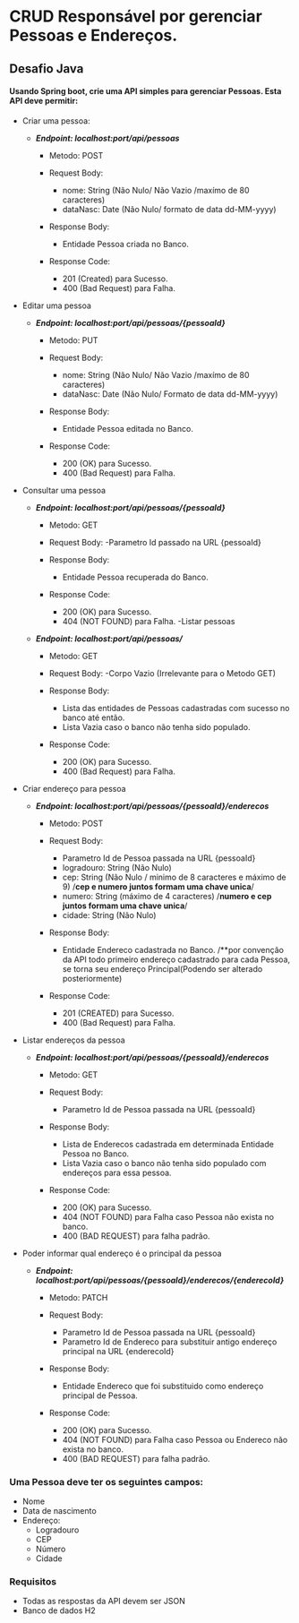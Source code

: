# CRUD Responsável por gerenciar Pessoas e Endereços.


## Desafio Java

#### Usando Spring boot, crie uma API simples para gerenciar Pessoas. Esta API deve permitir:
- Criar uma pessoa:
  - ***Endpoint: localhost:port/api/pessoas*** 
    
    - Metodo: POST
    
    - Request Body: 
        - nome: String (Não Nulo/ Não Vazio /maxímo de 80 caracteres)
        - dataNasc: Date (Não Nulo/ formato de data dd-MM-yyyy)
    - Response Body:
        - Entidade Pessoa criada no Banco. 
    - Response Code:
        - 201 (Created) para Sucesso.
        - 400 (Bad Request) para Falha.
- Editar uma pessoa
  - ***Endpoint: localhost:port/api/pessoas/{pessoaId}***
    
    - Metodo: PUT
    
    - Request Body: 
        - nome: String (Não Nulo/ Não Vazio /maxímo de 80 caracteres)
        - dataNasc: Date (Não Nulo/ Formato de data dd-MM-yyyy)
    - Response Body:
        - Entidade Pessoa editada no Banco. 
    - Response Code:
        - 200 (OK) para Sucesso.
        - 400 (Bad Request) para Falha.
- Consultar uma pessoa
  - ***Endpoint: localhost:port/api/pessoas/{pessoaId}***
    
    - Metodo: GET
    
    - Request Body: 
        -Parametro Id passado na URL {pessoaId}
    - Response Body:
        - Entidade Pessoa recuperada do Banco. 
    - Response Code:
        - 200 (OK) para Sucesso.
        - 404 (NOT FOUND) para Falha.
-Listar pessoas
  - ***Endpoint: localhost:port/api/pessoas/***
    
    - Metodo: GET
    
    - Request Body: 
        -Corpo Vazio (Irrelevante para o Metodo GET) 
    - Response Body:
        - Lista das entidades de Pessoas cadastradas com sucesso no banco até então.
        - Lista Vazia caso o banco não tenha sido populado.
    - Response Code:
        - 200 (OK) para Sucesso.
        - 400 (Bad Request) para Falha.
- Criar endereço para pessoa
  - ***Endpoint: localhost:port/api/pessoas/{pessoaId}/enderecos***
    
    - Metodo: POST
    
    - Request Body: 
        - Parametro Id de Pessoa passada na URL {pessoaId}
        - logradouro: String (Não Nulo) 
        - cep: String (Não Nulo / minimo de 8 caracteres e máximo de 9)  /**cep e numero juntos formam uma chave unica**/
        - numero: String (máximo de 4 caracteres)  /**numero e cep juntos formam uma chave unica**/
        - cidade: String (Não Nulo) 
    - Response Body:
        - Entidade Endereco cadastrada no Banco. /**por convenção da API todo primeiro endereço cadastrado para cada Pessoa, se torna seu endereço Principal(Podendo ser alterado posteriormente)
  
  
    - Response Code:
        - 201 (CREATED) para Sucesso.
        - 400 (Bad Request) para Falha.
- Listar endereços da pessoa
  - ***Endpoint: localhost:port/api/pessoas/{pessoaId}/enderecos***
    
    - Metodo: GET
    
    - Request Body: 
        - Parametro Id de Pessoa passada na URL {pessoaId}
    - Response Body:
        - Lista de Enderecos  cadastrada em determinada Entidade Pessoa no Banco. 
        - Lista Vazia caso o banco não tenha sido populado com endereços para essa pessoa. 
    - Response Code:
         - 200 (OK) para Sucesso.
         - 404 (NOT FOUND) para Falha caso Pessoa não exista no banco.
         - 400 (BAD REQUEST) para falha padrão.
         
         
- Poder informar qual endereço é o principal da pessoa
  - ***Endpoint: localhost:port/api/pessoas/{pessoaId}/enderecos/{enderecoId}***
    
    - Metodo: PATCH
    
    - Request Body: 
        - Parametro Id de Pessoa passada na URL {pessoaId} 
        - Parametro Id de Endereco para substituir antigo endereço principal na URL {enderecoId} 
    - Response Body:
        - Entidade Endereco que foi substituido como endereço principal de Pessoa. 
    - Response Code:
         - 200 (OK) para Sucesso.
         - 404 (NOT FOUND) para Falha caso Pessoa ou Endereco não exista no banco.
         - 400 (BAD REQUEST) para falha padrão.

### Uma Pessoa deve ter os seguintes campos:
- Nome
- Data de nascimento
- Endereço:
  - Logradouro
  - CEP
  - Número
  - Cidade

### Requisitos
- Todas as respostas da API devem ser JSON
- Banco de dados H2
